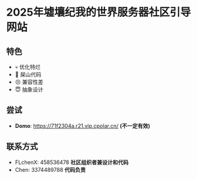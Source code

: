 # 2025年墟壤纪我的世界服务器社区引导网站
## 特色
- 💀  优化特烂
- 💩  屎山代码
- 😣  兼容性差
- 😇  抽象设计
## 尝试
- **Domo**: https://71f2304a.r21.vip.cpolar.cn/
**(不一定有效)**

## 联系方式
- FLchenX: 458536478 **社区组织者兼设计和代码**
- Chen: 3374489788 **代码负责**
